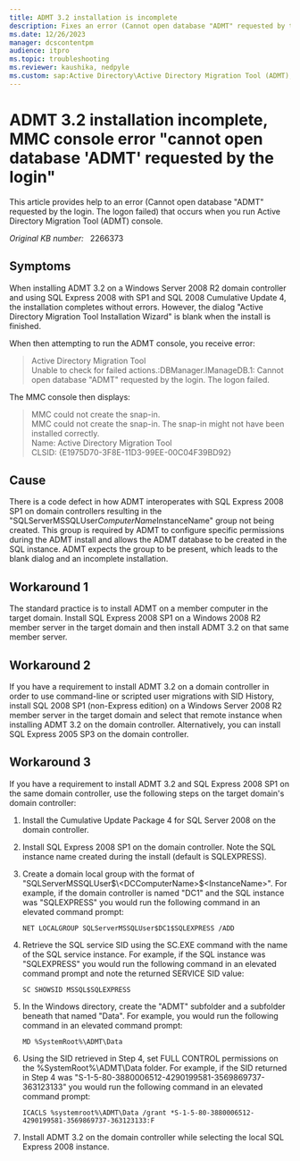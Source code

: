 ```yaml
---
title: ADMT 3.2 installation is incomplete
description: Fixes an error (Cannot open database "ADMT" requested by the login. The logon failed) that occurs when you run Active Directory Migration Tool (ADMT) console.
ms.date: 12/26/2023
manager: dcscontentpm
audience: itpro
ms.topic: troubleshooting
ms.reviewer: kaushika, nedpyle
ms.custom: sap:Active Directory\Active Directory Migration Tool (ADMT), csstroubleshoot
---
```

# ADMT 3.2 installation incomplete, MMC console error "cannot open database 'ADMT' requested by the login"

This article provides help to an error (Cannot open database "ADMT" requested by the login. The logon failed) that occurs when you run Active Directory Migration Tool (ADMT) console.

_Original KB number:_ &nbsp; 2266373

## Symptoms

When installing ADMT 3.2 on a Windows Server 2008 R2 domain controller and using SQL Express 2008 with SP1 and SQL 2008 Cumulative Update 4, the installation completes without errors. However, the dialog "Active Directory Migration Tool Installation Wizard" is blank when the install is finished.

When then attempting to run the ADMT console, you receive error:
> Active Directory Migration Tool  
Unable to check for failed actions.:DBManager.IManageDB.1: Cannot open database "ADMT" requested by the login. The logon failed.  

The MMC console then displays:
> MMC could not create the snap-in.  
MMC could not create the snap-in. The snap-in might not have been installed correctly.  
Name: Active Directory Migration Tool  
CLSID: {E1975D70-3F8E-11D3-99EE-00C04F39BD92}  

## Cause

There is a code defect in how ADMT interoperates with SQL Express 2008 SP1 on domain controllers resulting in the "SQLServerMSSQLUser$ComputerName$InstanceName" group not being created. This group is required by ADMT to configure specific permissions during the ADMT install and allows the ADMT database to be created in the SQL instance. ADMT expects the group to be present, which leads to the blank dialog and an incomplete installation.

## Workaround 1

The standard practice is to install ADMT on a member computer in the target domain. Install SQL Express 2008 SP1 on a Windows 2008 R2 member server in the target domain and then install ADMT 3.2 on that same member server.

## Workaround 2

If you have a requirement to install ADMT 3.2 on a domain controller in order to use command-line or scripted user migrations with SID History, install SQL 2008 SP1 (non-Express edition) on a Windows Server 2008 R2 member server in the target domain and select that remote instance when installing ADMT 3.2 on the domain controller. Alternatively, you can install SQL Express 2005 SP3 on the domain controller.

## Workaround 3

If you have a requirement to install ADMT 3.2 and SQL Express 2008 SP1 on the same domain controller, use the following steps on the target domain's domain controller:

1. Install the Cumulative Update Package 4 for SQL Server 2008 on the domain controller.

2. Install SQL Express 2008 SP1 on the domain controller. Note the SQL instance name created during the install (default is SQLEXPRESS).

3. Create a domain local group with the format of "SQLServerMSSQLUser$\<DCComputerName>$\<InstanceName>". For example, if the domain controller is named "DC1" and the SQL instance was "SQLEXPRESS" you would run the following command in an elevated command prompt:

    ```console
    NET LOCALGROUP SQLServerMSSQLUser$DC1$SQLEXPRESS /ADD
    ```

4. Retrieve the SQL service SID using the SC.EXE command with the name of the SQL service instance. For example, if the SQL instance was "SQLEXPRESS" you would run the following command in an elevated command prompt and note the returned SERVICE SID value:

    ```console
    SC SHOWSID MSSQL$SQLEXPRESS
    ```

5. In the Windows directory, create the "ADMT" subfolder and a subfolder beneath that named "Data". For example, you would run the following command in an elevated command prompt:

    ```console
    MD %SystemRoot%\ADMT\Data
    ```

6. Using the SID retrieved in Step 4, set FULL CONTROL permissions on the %SystemRoot%\ADMT\Data folder. For example, if the SID returned in Step 4 was "S-1-5-80-3880006512-4290199581-3569869737-363123133" you would run the following command in an elevated command prompt:

    ```console
    ICACLS %systemroot%\ADMT\Data /grant *S-1-5-80-3880006512-4290199581-3569869737-363123133:F
    ```

7. Install ADMT 3.2 on the domain controller while selecting the local SQL Express 2008 instance.
